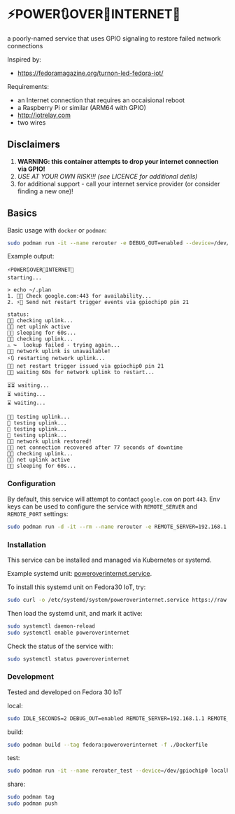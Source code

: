 # ⚡POWER🔃OVER📶INTERNET🔌

a poorly-named service that uses GPIO signaling to restore failed network connections

Inspired by:

 * https://fedoramagazine.org/turnon-led-fedora-iot/

Requirements:

 * an Internet connection that requires an occaisional reboot
 * a Raspberry Pi or similar (ARM64 with GPIO)
 * http://iotrelay.com
 * two wires

## Disclaimers

1. **WARNING: this container attempts to drop your internet connection via GPIO!**
2. *USE AT YOUR OWN RISK!!! (see LICENCE for additional detils)*
3. for additional support - call your internet service provider (or consider finding a new one)!

## Basics
Basic usage with `docker` or `podman`:

```bash
sudo podman run -it --name rerouter -e DEBUG_OUT=enabled --device=/dev/gpiochip0 ryanj/poweroverinternet:v1
```

Example output:

```
⚡POWER🔃OVER📶INTERNET🔌
starting...

> echo ~/.plan
1. 📶🤔 Check google.com:443 for availability...
2. ⚡🔌 Send net restart trigger events via gpiochip0 pin 21

status: 
📶📡 checking uplink...
📶🖖 net uplink active
🤖💤 sleeping for 60s...
📶📡 checking uplink...
⚠️ ↪️  lookup failed - trying again...
📶❌ network uplink is unavailable!
⚡🔃 restarting network uplink...
🔌💫 net restart trigger issued via gpiochip0 pin 21
📶✨ waiting 60s for network uplink to restart...

⏳⏳ waiting...
⏳ waiting...
⌛ waiting...

📶📡 testing uplink...
🤔 testing uplink...
🤔 testing uplink...
🤔 testing uplink...
📶✅ network uplink restored!
📶🌟 net connection recovered after 77 seconds of downtime
📶📡 checking uplink...
📶🖖 net uplink active
🤖💤 sleeping for 60s...
```

### Configuration

By default, this service will attempt to contact `google.com` on port `443`.  Env keys can be used to configure the service with `REMOTE_SERVER` and `REMOTE_PORT` settings:

```bash
sudo podman run -d -it --rm --name rerouter -e REMOTE_SERVER=192.168.1.1 -e REMOTE_PORT=80 --device=/dev/gpiochip0 ryanj/poweroverinternet:v1
```

### Installation

This service can be installed and managed via Kubernetes or systemd.

Example systemd unit: [poweroverinternet.service](https://raw.githubusercontent.com/ryanj/poweroverinternet/master/poweroverinternet.service).

To install this systemd unit on Fedora30 IoT, try:

```bash
sudo curl -o /etc/systemd/system/poweroverinternet.service https://raw.githubusercontent.com/ryanj/poweroverinternet/master/poweroverinternet.service
```

Then load the systemd unit, and mark it active:
```bash
sudo systemctl daemon-reload
sudo systemctl enable poweroverinternet
```

Check the status of the service with:
```bash
sudo systemctl status poweroverinternet
```

### Development

Tested and developed on Fedora 30 IoT

local:

```bash
sudo IDLE_SECONDS=2 DEBUG_OUT=enabled REMOTE_SERVER=192.168.1.1 REMOTE_PORT=80 ./poweroverinternet.sh
```

build:

```bash
sudo podman build --tag fedora:poweroverinternet -f ./Dockerfile
```

test:

```bash
sudo podman run -it --name rerouter_test --device=/dev/gpiochip0 localhost/fedora:poweroverinternet
```

share:

```bash
sudo podman tag
sudo podman push
```
